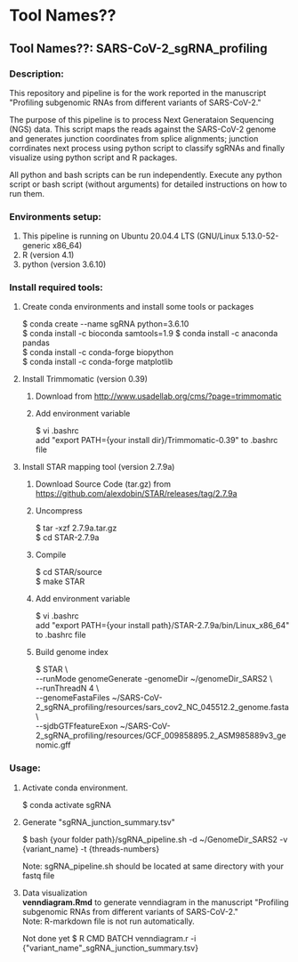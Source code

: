 # Tool Names??

## Tool Names??: SARS-CoV-2_sgRNA_profiling


### Description:

This repository and pipeline is for the work reported in the manuscript "Profiling subgenomic RNAs from different variants of SARS-CoV-2."

The purpose of this pipeline is to process Next Generataion Sequencing (NGS) data. 
This script maps the reads against the SARS-CoV-2 genome and generates junction coordinates from splice alignments; junction corrdinates next process using python script to classify sgRNAs and finally visualize using python script and R packages.

All python and bash scripts can be run independently. Execute any python script or bash script (without arguments) for detailed instructions on how to run them.


### Environments setup: 

1. This pipeline is running on Ubuntu 20.04.4 LTS (GNU/Linux 5.13.0-52-generic x86_64)
2. R (version 4.1)
3. python (version 3.6.10)


### Install required tools:

1. Create conda environments and install some tools or packages  
  
    $ conda create --name sgRNA python=3.6.10  
    $ conda install -c bioconda samtools=1.9 
    $ conda install -c anaconda pandas  
    $ conda install -c conda-forge biopython  
    $ conda install -c conda-forge matplotlib  
  
2. Install Trimmomatic (version 0.39)   
    1. Download from http://www.usadellab.org/cms/?page=trimmomatic  
    2. Add environment variable  
      
        $ vi .bashrc  
        add "export PATH={your install dir}/Trimmomatic-0.39" to .bashrc file  
          
3. Install STAR mapping tool (version 2.7.9a)  
    1. Download Source Code (tar.gz) from https://github.com/alexdobin/STAR/releases/tag/2.7.9a  
    2. Uncompress  
      
       $ tar -xzf 2.7.9a.tar.gz  
       $ cd STAR-2.7.9a
         
    3. Compile  
  
       $ cd STAR/source  
       $ make STAR  
         
    4. Add environment variable  
      
       $ vi .bashrc  
       add "export PATH={your install path}/STAR-2.7.9a/bin/Linux_x86_64" to .bashrc file  
         
    5. Build genome index  
      
       $ STAR \  
       --runMode genomeGenerate -genomeDir ~/genomeDir_SARS2 \  
       --runThreadN 4 \  
       --genomeFastaFiles ~/SARS-CoV-2_sgRNA_profiling/resources/sars_cov2_NC_045512.2_genome.fasta \  
       --sjdbGTFfeatureExon ~/SARS-CoV-2_sgRNA_profiling/resources/GCF_009858895.2_ASM985889v3_genomic.gff  
         

### Usage:  
1. Activate conda environment. 
  
    $ conda activate sgRNA  
      
2. Generate "sgRNA_junction_summary.tsv"  
  
    $ bash {your folder path}/sgRNA_pipeline.sh -d ~/GenomeDir_SARS2 -v {variant_name} -t {threads-numbers}    
      
    Note: sgRNA_pipeline.sh should be located at same directory with your fastq file    
3. Data visualization  
    **venndiagram.Rmd** to generate venndiagram in the manuscript "Profiling subgenomic RNAs from different variants of SARS-CoV-2."  
    Note: R-markdown file is not run automatically.  
      
    Not done yet
    $ R CMD BATCH venndiagram.r -i {"variant_name"_sgRNA_junction_summary.tsv}  
